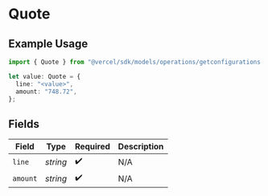# Quote

## Example Usage

```typescript
import { Quote } from "@vercel/sdk/models/operations/getconfigurations.js";

let value: Quote = {
  line: "<value>",
  amount: "748.72",
};
```

## Fields

| Field              | Type               | Required           | Description        |
| ------------------ | ------------------ | ------------------ | ------------------ |
| `line`             | *string*           | :heavy_check_mark: | N/A                |
| `amount`           | *string*           | :heavy_check_mark: | N/A                |
